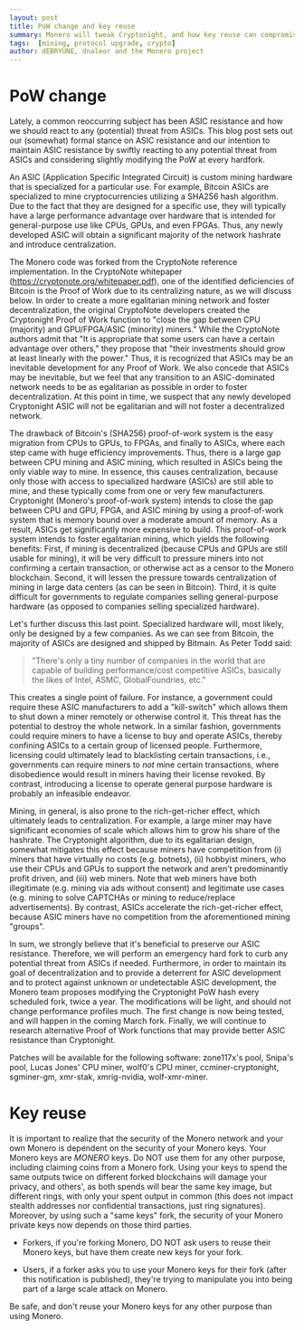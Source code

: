 ```yaml
---
layout: post
title: PoW change and key reuse
summary: Monero will tweak Cryptonight, and how key reuse can compromise your privacy
tags:  [mining, protocol upgrade, crypto]
author: dEBRYUNE, dnaleor and the Monero project
---
```



# PoW change

Lately, a common reoccurring subject has been ASIC resistance and how we should react to any (potential) threat from ASICs. This blog post sets out our (somewhat) formal stance on ASIC resistance and our intention to maintain ASIC resistance by swiftly reacting to any potential threat from ASICs and considering slightly modifying the PoW at every hardfork.

An ASIC (Application Specific Integrated Circuit) is custom mining hardware that is specialized for a particular use. For example, Bitcoin ASICs are specialized to mine cryptocurrencies utilizing a SHA256 hash algorithm. Due to the fact that they are designed for a specific use, they will typically have a large performance advantage over hardware that is intended for general-purpose use like CPUs, GPUs, and even FPGAs. Thus, any newly developed ASIC will obtain a significant majority of the network hashrate and introduce centralization. 

The Monero code was forked from the CryptoNote reference implementation. In the CryptoNote whitepaper (https://cryptonote.org/whitepaper.pdf), one of the identified deficiencies of Bitcoin is the Proof of Work due to its centralizing nature, as we will discuss below. In order to create a more egalitarian mining network and foster decentralization, the original CryptoNote developers created the Cryptonight Proof of Work function to "close the gap between CPU (majority) and GPU/FPGA/ASIC (minority) miners." While the CryptoNote authors admit that "It is appropriate that some users can have a certain advantage over others," they propose that "their investments should grow at least linearly with the power." Thus, it is recognized that ASICs may be an inevitable development for any Proof of Work. We also concede that ASICs may be inevitable, but we feel that any transition to an ASIC-dominated network needs to be as egalitarian as possible in order to foster decentralization. At this point in time, we suspect that any newly developed Cryptonight ASIC will not be egalitarian and will not foster a decentralized network. 

The drawback of Bitcoin's (SHA256) proof-of-work system is the easy migration from CPUs to GPUs, to FPGAs, and finally to ASICs, where each step came with huge efficiency improvements. Thus, there is a large gap between CPU mining and ASIC mining, which resulted in ASICs being the only viable way to mine. In essence, this causes centralization, because only those with access to specialized hardware (ASICs) are still able to mine, and these typically come from one or very few manufacturers. Cryptonight (Monero's proof-of-work system) intends to close the gap between CPU and GPU, FPGA, and ASIC mining by using a proof-of-work system that is memory bound over a moderate amount of memory. As a result, ASICs get significantly more expensive to build. This proof-of-work system intends to foster egalitarian mining, which yields the following benefits: First, if mining is decentralized (because CPUs and GPUs are still usable for mining), it will be very difficult to pressure miners into not confirming a certain transaction, or otherwise act as a censor to the Monero blockchain. Second, it will lessen the pressure towards centralization of mining in large data centers (as can be seen in Bitcoin). Third, it is quite difficult for governments to regulate companies selling general-purpose hardware (as opposed to companies selling specialized hardware).

Let's further discuss this last point. Specialized hardware will, most likely, only be designed by a few companies. As we can see from Bitcoin, the majority of ASICs are designed and shipped by Bitmain. As Peter Todd said:

>"There's only a tiny number of companies in the world that are capable of building performance/cost competitive ASICs, basically the likes of Intel, ASMC, GlobalFoundries, etc."

This creates a single point of failure. For instance, a government could require these ASIC manufacturers to add a "kill-switch" which allows them to shut down a miner remotely or otherwise control it. This threat has the potential to destroy the whole network. In a similar fashion, governments could require miners to have a license to buy and operate ASICs, thereby confining ASICs to a certain group of licensed people. Furthermore, licensing could ultimately lead to blacklisting certain transactions, i.e., governments can require miners to *not* mine certain transactions, where disobedience would result in miners having their license revoked. By contrast, introducing a license to operate general purpose hardware is probably an infeasible endeavor.

Mining, in general, is also prone to the rich-get-richer effect, which ultimately leads to centralization. For example, a large miner may have significant economies of scale which allows him to grow his share of the hashrate. The Cryptonight algorithm, due to its egalitarian design, somewhat mitigates this effect because miners have competition from (i) miners that have virtually no costs (e.g. botnets), (ii) hobbyist miners, who use their CPUs and GPUs to support the network and aren't predominantly profit driven, and (iii) web miners. Note that web miners have both illegitimate (e.g. mining via ads without consent) and legitimate use cases (e.g. mining to solve CAPTCHAs or mining to reduce/replace advertisements). By contrast, ASICs accelerate the rich-get-richer effect, because ASIC miners have no competition from the aforementioned mining "groups".

In sum, we strongly believe that it's beneficial to preserve our ASIC resistance. Therefore, we will perform an emergency hard fork to curb any potential threat from ASICs if needed. Furthermore, in order to maintain its goal of decentralization and to provide a deterrent for ASIC development and to protect against unknown or undetectable ASIC development, the Monero team proposes modifying the Cryptonight PoW hash every scheduled fork, twice a year. The modifications will be light, and should not change performance profiles much. The first change is now being tested, and will happen in the coming March fork. Finally, we will continue to research alternative Proof of Work functions that may provide better ASIC resistance than Cryptonight. 

Patches will be available for the following software: zone117x's pool, Snipa's pool, Lucas Jones' CPU miner, wolf0's CPU miner, ccminer-cryptonight, sgminer-gm, xmr-stak, xmrig-nvidia, wolf-xmr-miner.

# Key reuse

It is important to realize that the security of the Monero network and your own Monero is dependent on the security of your Monero keys. Your Monero keys are *MONERO* keys. Do NOT use them for any other purpose, including claiming coins from a Monero fork. Using your keys to spend the same outputs twice on different forked blockchains will damage your privacy, and others', as both spends will bear the same key image, but different rings, with only your spent output in common (this does not impact stealth addresses nor confidential transactions, just ring signatures).  Moreover, by using such a "same keys" fork, the security of your Monero private keys now depends on those third parties.

 - Forkers, if you're forking Monero, DO NOT ask users to reuse their Monero keys, but have them create new keys for your fork.

 - Users, if a forker asks you to use your Monero keys for their fork (after this notification is published), they're trying to manipulate you into being part of a large scale attack on Monero.

Be safe, and don't reuse your Monero keys for any other purpose than using Monero.

